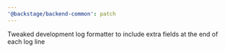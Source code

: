 ```yaml
---
'@backstage/backend-common': patch
---
```


Tweaked development log formatter to include extra fields at the end of each log line
